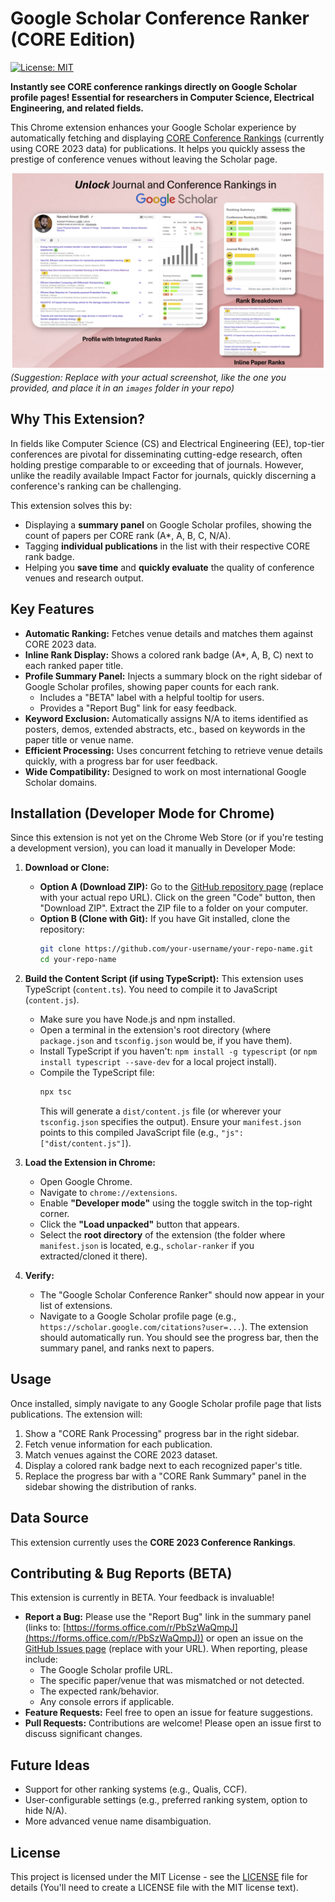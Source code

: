 # Google Scholar Conference Ranker (CORE Edition)

[![License: MIT](https://img.shields.io/badge/License-MIT-yellow.svg)](https://opensource.org/licenses/MIT)

**Instantly see CORE conference rankings directly on Google Scholar profile pages! Essential for researchers in Computer Science, Electrical Engineering, and related fields.**

This Chrome extension enhances your Google Scholar experience by automatically fetching and displaying [CORE Conference Rankings](http://portal.core.edu.au/conf-ranks/) (currently using CORE 2023 data) for publications. It helps you quickly assess the prestige of conference venues without leaving the Scholar page.

![Screenshot of Extension in Action](images/screenshot.png)
*(Suggestion: Replace with your actual screenshot, like the one you provided, and place it in an `images` folder in your repo)*

## Why This Extension?

In fields like Computer Science (CS) and Electrical Engineering (EE), top-tier conferences are pivotal for disseminating cutting-edge research, often holding prestige comparable to or exceeding that of journals. However, unlike the readily available Impact Factor for journals, quickly discerning a conference's ranking can be challenging.

This extension solves this by:
*   Displaying a **summary panel** on Google Scholar profiles, showing the count of papers per CORE rank (A\*, A, B, C, N/A).
*   Tagging **individual publications** in the list with their respective CORE rank badge.
*   Helping you **save time** and **quickly evaluate** the quality of conference venues and research output.

## Key Features

*   **Automatic Ranking:** Fetches venue details and matches them against CORE 2023 data.
*   **Inline Rank Display:** Shows a colored rank badge (A\*, A, B, C) next to each ranked paper title.
*   **Profile Summary Panel:** Injects a summary block on the right sidebar of Google Scholar profiles, showing paper counts for each rank.
    *   Includes a "BETA" label with a helpful tooltip for users.
    *   Provides a "Report Bug" link for easy feedback.
*   **Keyword Exclusion:** Automatically assigns N/A to items identified as posters, demos, extended abstracts, etc., based on keywords in the paper title or venue name.
*   **Efficient Processing:** Uses concurrent fetching to retrieve venue details quickly, with a progress bar for user feedback.
*   **Wide Compatibility:** Designed to work on most international Google Scholar domains.

## Installation (Developer Mode for Chrome)

Since this extension is not yet on the Chrome Web Store (or if you're testing a development version), you can load it manually in Developer Mode:

1.  **Download or Clone:**
    *   **Option A (Download ZIP):** Go to the [GitHub repository page](https://github.com/your-username/your-repo-name) (replace with your actual repo URL). Click on the green "Code" button, then "Download ZIP". Extract the ZIP file to a folder on your computer.
    *   **Option B (Clone with Git):** If you have Git installed, clone the repository:
        ```bash
        git clone https://github.com/your-username/your-repo-name.git
        cd your-repo-name
        ```

2.  **Build the Content Script (if using TypeScript):**
    This extension uses TypeScript (`content.ts`). You need to compile it to JavaScript (`content.js`).
    *   Make sure you have Node.js and npm installed.
    *   Open a terminal in the extension's root directory (where `package.json` and `tsconfig.json` would be, if you have them).
    *   Install TypeScript if you haven't: `npm install -g typescript` (or `npm install typescript --save-dev` for a local project install).
    *   Compile the TypeScript file:
        ```bash
        npx tsc
        ```
        This will generate a `dist/content.js` file (or wherever your `tsconfig.json` specifies the output). Ensure your `manifest.json` points to this compiled JavaScript file (e.g., `"js": ["dist/content.js"]`).

3.  **Load the Extension in Chrome:**
    *   Open Google Chrome.
    *   Navigate to `chrome://extensions`.
    *   Enable **"Developer mode"** using the toggle switch in the top-right corner.
    *   Click the **"Load unpacked"** button that appears.
    *   Select the **root directory** of the extension (the folder where `manifest.json` is located, e.g., `scholar-ranker` if you extracted/cloned it there).

4.  **Verify:**
    *   The "Google Scholar Conference Ranker" should now appear in your list of extensions.
    *   Navigate to a Google Scholar profile page (e.g., `https://scholar.google.com/citations?user=...`). The extension should automatically run. You should see the progress bar, then the summary panel, and ranks next to papers.

## Usage

Once installed, simply navigate to any Google Scholar profile page that lists publications. The extension will:
1.  Show a "CORE Rank Processing" progress bar in the right sidebar.
2.  Fetch venue information for each publication.
3.  Match venues against the CORE 2023 dataset.
4.  Display a colored rank badge next to each recognized paper's title.
5.  Replace the progress bar with a "CORE Rank Summary" panel in the sidebar showing the distribution of ranks.

## Data Source

This extension currently uses the **CORE 2023 Conference Rankings**.

## Contributing & Bug Reports (BETA)

This extension is currently in BETA. Your feedback is invaluable!

*   **Report a Bug:** Please use the "Report Bug" link in the summary panel (links to: [https://forms.office.com/r/PbSzWaQmpJ](https://forms.office.com/r/PbSzWaQmpJ)) or open an issue on the [GitHub Issues page](https://github.com/your-username/your-repo-name/issues) (replace with your URL). When reporting, please include:
    *   The Google Scholar profile URL.
    *   The specific paper/venue that was mismatched or not detected.
    *   The expected rank/behavior.
    *   Any console errors if applicable.
*   **Feature Requests:** Feel free to open an issue for feature suggestions.
*   **Pull Requests:** Contributions are welcome! Please open an issue first to discuss significant changes.

## Future Ideas
*   Support for other ranking systems (e.g., Qualis, CCF).
*   User-configurable settings (e.g., preferred ranking system, option to hide N/A).
*   More advanced venue name disambiguation.

## License

This project is licensed under the MIT License - see the [LICENSE](LICENSE) file for details (You'll need to create a LICENSE file with the MIT license text).
